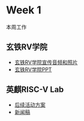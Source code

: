 # Week 1

本周工作

## 玄铁RV学院

- [玄铁RV学院宣传音频和照片](https://github.com/DuoQilai/PLCT-Works/blob/main/Notes/XuanTie/%E7%8E%84%E9%93%81RV%E9%9F%B3%E9%A2%91.MP3.zip)
- [玄铁RV学院PPT](https://github.com/DuoQilai/PLCT-Works/blob/main/Notes/XuanTie/%E7%8E%84%E9%93%81ppt.pptx)

## 英麒RISC-V Lab

- [后续活动方案](https://github.com/DuoQilai/PLCT-Works/blob/main/Notes/Project_Introduction.md)
- [新闻稿](https://mp.weixin.qq.com/s?__biz=Mzg5ODg0OTY0Ng==&mid=2247485471&idx=1&sn=344ad985afa3117f8a616b63772ecd25&chksm=c165048991b6d5abe70d6adcebcec03fe60fc2fe49010e3d4fb91ca4b29dd0b46263a4601af1&mpshare=1&scene=1&srcid=0509PKdXQRmTNgQWeTcnHqXq&sharer_shareinfo=b0322e3f2b2de1cb881d2536001cf87c&sharer_shareinfo_first=cca2016d429daa0744089643b6e4ff92#rd)